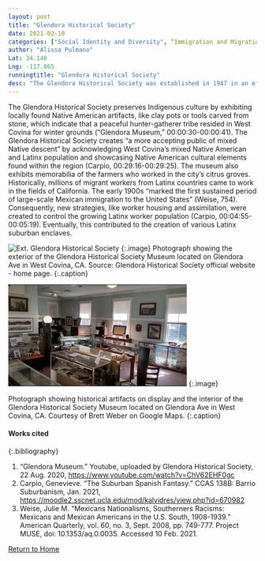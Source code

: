 ```yaml
---
layout: post
title: "Glendora Historical Society"
date: 2021-02-10
categories: ["Social Identity and Diversity", “Immigration and Migration”, “Economic (Im)mobility and Class”]
author: "Alissa Pulmano"
Lat: 34.140
Lng: -117.865
runningtitle: "Glendora Historical Society"
desc: "The Glendora Historical Society was established in 1947 in an effort to preserve the history and culture of the people of Upper San Gabriel Valley."
---
```

The Glendora Historical Society preserves Indigenous culture by exhibiting locally found Native American artifacts, like clay pots or tools carved from stone, which indicate that a peaceful hunter-gatherer tribe resided in West Covina for winter grounds (“Glendora Museum,” 00:00:30-00:00:41). The Glendora Historical Society creates “a more accepting public of mixed Native descent” by acknowledging West Covina’s mixed Native American and Latinx population and showcasing Native American cultural elements found within the region (Carpio, 00:29:16-00:29:25). The museum also exhibits memorabilia of the farmers who worked in the city’s citrus groves. Historically, millions of migrant workers from Latinx countries came to work in the fields of California. The early 1900s “marked the first sustained period of large-scale Mexican immigration to the United States” (Weise, 754). Consequently, new strategies, like worker housing and assimilation, were created to control the growing Latinx worker population (Carpio, 00:04:55-00:05:19). Eventually, this contributed to the creation of various Latinx suburban enclaves. 

![Ext. Glendora Historical Society](images/GlendoraHistoricalSocietyMusuem_Pin1_Image1.jpg)
   {:.image} 
Photograph showing the exterior of the Glendora Historical Society Museum located on Glendora Ave in West Covina, CA. Source: Glendora Historical Society official website - home page.
   {:.caption} 

![Int. Glendora Historical Society](images/GlendoraHistoricalSocietyMuseum_Pin1_Image2.jpg)
   {:.image}

Photograph showing historical artifacts on display and the interior of the Glendora Historical Society Museum located on Glendora Ave in West Covina, CA. Courtesy of Brett Weber on Google Maps.
   {:.caption}

#### Works cited

{:.bibliography} 
1. “Glendora Museum.” Youtube, uploaded by Glendora Historical Society, 22 Aug. 2020, 
https://www.youtube.com/watch?v=ChV62EHF0gc
2. Carpio, Genevieve. “The Suburban Spanish Fantasy.” CCAS 138B: Barrio 
Suburbanism, Jan. 2021, https://moodle2.sscnet.ucla.edu/mod/kalvidres/view.php?id=670982
3. Weise, Julie M. “Mexicans Nationalisms, Southerners Racisms: Mexicans and Mexican 
Americans in the U.S. South, 1908-1939.” American Quarterly, vol. 60, no. 3, Sept. 
2008, pp. 749-777. Project MUSE, doi: 10.1353/aq.0.0035. Accessed 10 Feb. 2021.

[Return to Home](https://uclachicanxstudies.github.io/BarrioSuburbanisms/)
